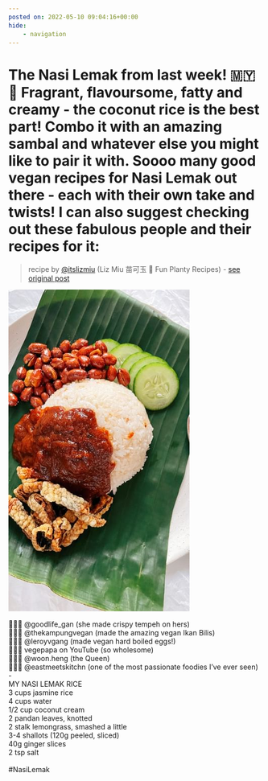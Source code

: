 ```yaml
---
posted on: 2022-05-10 09:04:16+00:00
hide:
    - navigation
---
```


# The Nasi Lemak from last week! 🇲🇾 🍚 Fragrant, flavoursome, fatty and creamy - the coconut rice is the best part! Combo it with an amazing sambal and whatever else you might like to pair it with. Soooo many good vegan recipes for Nasi Lemak out there - each with their own take and twists! I can also suggest checking out these fabulous people and their recipes for it: 

> recipe by [@itslizmiu](https://www.instagram.com/itslizmiu/) 
(Liz Miu 苗可玉 🍜 Fun Planty Recipes) - [see original post](https://instagram.com/p/CdXy7ENJGik)

![](../img/itslizmiu_10-05-2022_0905.png)

👩🏻‍🍳 @goodlife_gan (she made crispy tempeh on hers)\
👩🏻‍🍳 @thekampungvegan (made the amazing vegan Ikan Bilis) \
🧑🏻‍🍳 @leroyvgang (made vegan hard boiled eggs!)\
🧑🏻‍🍳 vegepapa on YouTube (so wholesome)\
👩🏻‍🍳 @woon.heng (the Queen) \
👩🏻‍🍳 @eastmeetskitchn (one of the most passionate foodies I’ve ever seen) \
-\
MY NASI LEMAK RICE\
3 cups jasmine rice\
4 cups water\
1/2 cup coconut cream\
2 pandan leaves, knotted\
2 stalk lemongrass, smashed a little \
3-4 shallots (120g peeled, sliced)\
40g ginger slices \
2 tsp salt\
\
\#NasiLemak 